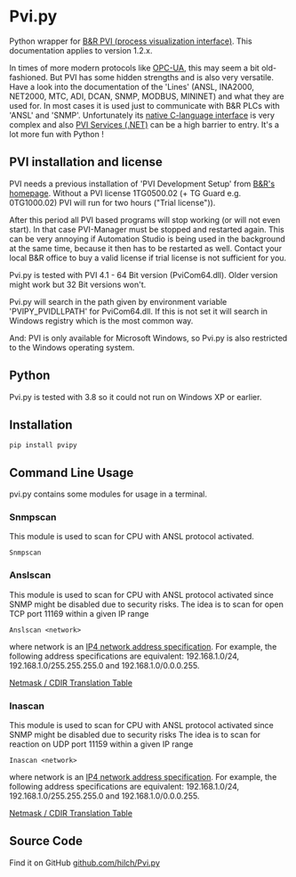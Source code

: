 # Pvi.py

Python wrapper for [B&amp;R PVI (process visualization interface)](https://help.br-automation.com/#/en/4/automationnet%2Fpvi%2Fpvi.htm).
This documentation applies to version 1.2.x.

In times of more modern protocols like [OPC-UA](https://help.br-automation.com/#/en/4/communication%2Fopcua%2Fopcua.html), this may seem a bit old-fashioned.
But PVI has some hidden strengths and is also very versatile.
Have a look into the documentation of the 'Lines' (ANSL, INA2000, NET2000, MTC, ADI, DCAN, SNMP, MODBUS, MININET) and what they are used for.
In most cases it is used just to communicate with B&R PLCs with 'ANSL' and 'SNMP'.
Unfortunately its [native C-language interface](https://help.br-automation.com/#/en/4/automationnet%2Fpvibase%2Fcore%2Fpvicominterface.htm) is very complex and also [PVI Services (.NET)](https://help.br-automation.com/#/en/4/automationnet%2Fpviservices%2Frefmanual%2Ffiles%2Fpviservices_intro.html) can be a high barrier to entry.
It's a lot more fun with Python !

## PVI installation and license

PVI needs a previous installation of 'PVI Development Setup' from [B&R's homepage](https://www.br-automation.com).
Without a PVI license 1TG0500.02 (+ TG Guard e.g. 0TG1000.02) PVI will run for two hours ("Trial license")).  

After this period all PVI based programs will stop working (or will not even start).
In that case PVI-Manager must be stopped and restarted again.
This can be very annoying if Automation Studio is being used in the background at the same time, because it then has to be restarted as well.
Contact your local B&R office to buy a valid license if trial license is not sufficient for you.

Pvi.py is tested with PVI 4.1 - 64 Bit version (PviCom64.dll). Older version might work but 32 Bit versions won't.

Pvi.py will search in the path given by environment variable 'PVIPY_PVIDLLPATH' for PviCom64.dll.
If this is not set it will search in Windows registry which is the most common way.

And: PVI is only available for Microsoft Windows, so Pvi.py is also restricted to the Windows operating system.

## Python

Pvi.py is tested with 3.8 so it could not run on Windows XP or earlier.

## Installation

```console
pip install pvipy
```

## Command Line Usage

pvi.py contains some modules for usage in a terminal.

### Snmpscan

This module is used to scan for CPU with ANSL protocol activated.

```console
Snmpscan
```

### Anslscan

This module is used to scan for CPU with ANSL protocol activated since SNMP might be disabled due to security risks.
The idea is to scan for open TCP port 11169 within a given IP range

```console
Anslscan <network>
```

where network is an [IP4 network address specification](https://docs.python.org/3/library/ipaddress.html#ipaddress.IPv4Network).
For example, the following address specifications are equivalent: 192.168.1.0/24, 192.168.1.0/255.255.255.0 and 192.168.1.0/0.0.0.255.

[Netmask / CDIR Translation Table](netmask_cidr.md)

### Inascan

This module is used to scan for CPU with ANSL protocol activated since SNMP might be disabled due to security risks
The idea is to scan for reaction on UDP port 11159 within a given IP range

```console
Inascan <network>
```

where network is an [IP4 network address specification](https://docs.python.org/3/library/ipaddress.html#ipaddress.IPv4Network).
For example, the following address specifications are equivalent: 192.168.1.0/24, 192.168.1.0/255.255.255.0 and 192.168.1.0/0.0.0.255.

[Netmask / CDIR Translation Table](netmask_cidr.md)

## Source Code

Find it on GitHub [github.com/hilch/Pvi.py](https://github.com/hilch/Pvi.py)
